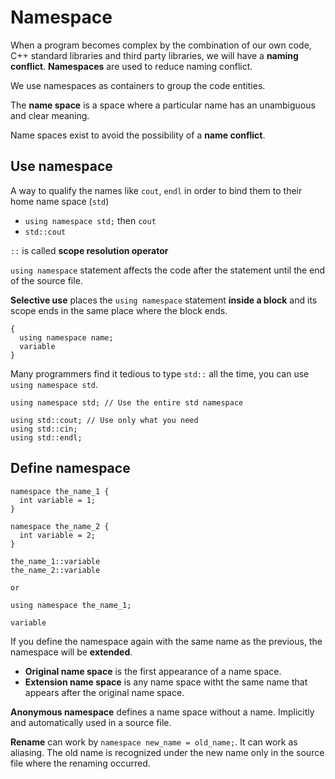 # Namespace

When a program becomes complex by the combination of our own code, C++ standard libraries and third party libraries, we will have a **naming conflict**. **Namespaces** are used to reduce naming conflict.

We use namespaces as containers to group the code entities.

The **name space** is a space where a particular name has an unambiguous and clear meaning.

Name spaces exist to avoid the possibility of a **name conflict**.

## Use namespace

A way to qualify the names like `cout`, `endl` in order to bind them to their home name space (`std`)

- `using namespace std;` then `cout`
- `std::cout`

`::` is called **scope resolution operator**

`using namespace` statement affects the code after the statement until the end of the source file.

**Selective use** places the `using namespace` statement **inside a block** and its scope ends in the same place where the block ends.

```
{
  using namespace name;
  variable
}
```

Many programmers find it tedious to type `std::` all the time, you can use `using namespace std`.

```
using namespace std; // Use the entire std namespace
```

```
using std::cout; // Use only what you need
using std::cin;
using std::endl;
```

## Define namespace

```
namespace the_name_1 {
  int variable = 1;
}

namespace the_name_2 {
  int variable = 2;
}

the_name_1::variable
the_name_2::variable

or

using namespace the_name_1;

variable
```

If you define the namespace again with the same name as the previous, the namespace will be **extended**.

- **Original name space** is the first appearance of a name space.
- **Extension name space** is any name space witht the same name that appears after the original name space.

**Anonymous namespace** defines a name space without a name. Implicitly and automatically used in a source file.

**Rename** can work by `namespace new_name = old_name;`. It can work as aliasing. The old name is recognized under the new name only in the source file where the renaming occurred.

